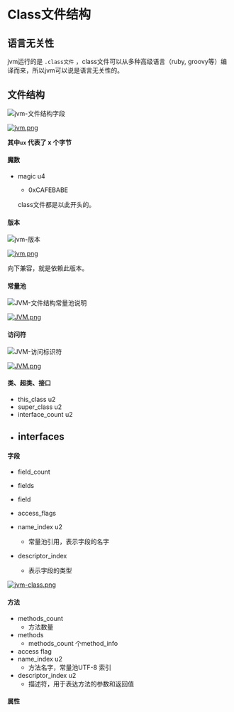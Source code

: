 # Class文件结构

## 语言无关性

jvm运行的是 `.class文件` ，class文件可以从多种高级语言（ruby, groovy等）编译而来，所以jvm可以说是语言无关性的。

## 文件结构

![jvm-文件结构字段](E:\OneDriver\OneDrive\Pictures\java\jvm-文件结构字段.png)

[![jvm.png](https://i.postimg.cc/Rhx0LwCh/jvm.png)](https://postimg.cc/zbp5JbgY)

**其中`ux` 代表了 x 个字节**



#### 魔数

- magic u4

  - 0xCAFEBABE

  class文件都是以此开头的。



#### 版本

![jvm-版本](E:\OneDriver\OneDrive\Pictures\java\jvm-版本.png)

[![jvm.png](https://i.postimg.cc/tCCbQBcy/jvm.png)](https://postimg.cc/DmDH1PFY)

向下兼容，就是依赖此版本。



#### 常量池

![JVM-文件结构常量池说明](E:\OneDriver\OneDrive\Pictures\java\JVM-文件结构常量池说明.png)

[![JVM.png](https://i.postimg.cc/k4n16pKg/JVM.png)](https://postimg.cc/06BdhZVT)



#### 访问符

![JVM-访问标识符](E:\OneDriver\OneDrive\Pictures\java\JVM-访问标识符.png)

[![JVM.png](https://i.postimg.cc/XYLQMgTM/JVM.png)](https://postimg.cc/687dnCWz)



#### 类、超类、接口

- this_class u2
- super_class u2
- interface_count u2
- interfaces
  - 

#### 字段

- field_count
- fields
- field
- access_flags

- name_index u2
  - 常量池引用，表示字段的名字
- descriptor_index
  - 表示字段的类型

[![jvm-class.png](https://i.postimg.cc/pXYB8ZV9/jvm-class.png)](https://postimg.cc/BXbDf2Ks)



#### 方法

- methods_count
  - 方法数量
- methods
  - methods_count 个method_info
- access flag
- name_index u2
  - 方法名字，常量池UTF-8 索引
- descriptor_index u2
  - 描述符，用于表达方法的参数和返回值



#### 属性



